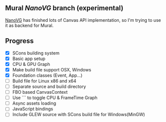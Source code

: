 Mural *NanoVG* branch (experimental)
----

[NanoVG](https://github.com/memononen/nanovg) has finished lots of Canvas API implementation, so I'm trying to use it as backend for Mural.

## Progress

- [x] SCons building system
- [x] Basic app setup
- [x] CPU & GPU Graph
- [x] Make build file support OSX, Windows
- [x] Foundation classes (Event, App...)
- [ ] Build file for Linux x86 and x64
- [ ] Separate source and build directory
- [ ] FBO based CanvasContext
- [ ] Use `\`` to toggle CPU & FrameTime Graph
- [ ] Async assets loading
- [ ] JavaScript bindings
- [ ] Include GLEW source with SCons build file for Windows(MinGW)
